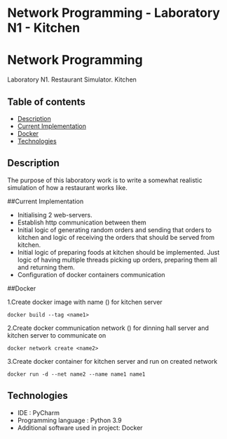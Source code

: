 # Network Programming - Laboratory N1 - Kitchen

# Network Programming 
Laboratory N1. Restaurant Simulator. Kitchen

## Table of contents
* [Description](#description)
* [Current Implementation](#current-implementation) 
* [Docker](#docker)
* [Technologies](#technologies)

## Description

The purpose of this laboratory work is to write a somewhat realistic simulation of how a restaurant works like.

##Current Implementation

* Initialising 2 web-servers.
* Establish http communication between them
* Initial logic of generating random orders and sending that orders to kitchen and logic of receiving the orders that should be served from kitchen.
* Initial logic of preparing foods at kitchen should be implemented. Just logic of having multiple threads picking up orders, preparing them all and returning them.
* Configuration of docker containers communication

##Docker

1.Create docker image with name (<name1>) for kitchen server
~~~
docker build --tag <name1> 
~~~
2.Create docker communication network (<name2>) for dinning hall server and kitchen server to communicate on
~~~
docker network create <name2>
~~~
3.Create docker container for kitchen server and run on created network
~~~
docker run -d --net name2 --name name1 name1
~~~

## Technologies

* IDE : PyCharm
* Programming language : Python 3.9
* Additional software used in project: Docker